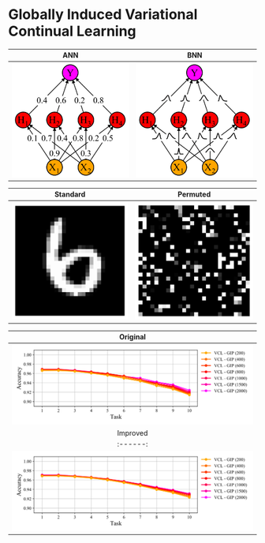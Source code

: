 # Globally Induced Variational Continual Learning

|ANN|BNN|
|:-:|:-:|
|![](plots/ann.png)|![](plots/bnn.png)|

|Standard|Permuted|
|:------:|:------:|
|![](plots/standard.png)|![](plots/permuted.png)|

|Original|
|:------:|
|![](plots/original_results.png)|
|Improved|
|:------:|
|![](plots/improved_results.png)|